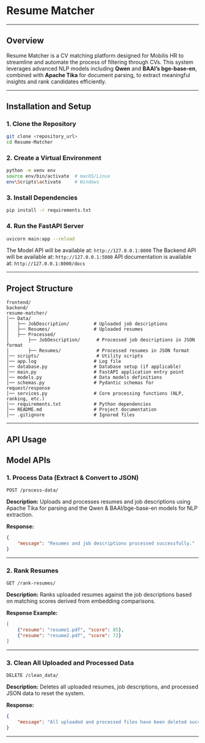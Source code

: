 
# Resume Matcher

---

## Overview

Resume Matcher is a CV matching platform designed for Mobilis HR to streamline and automate the process of filtering through CVs. This system leverages advanced NLP models including **Qwen** and **BAAI’s bge-base-en**, combined with **Apache Tika** for document parsing, to extract meaningful insights and rank candidates efficiently.

---

## Installation and Setup

### 1. Clone the Repository

```bash
git clone <repository_url>
cd Resume-Matcher
````

### 2. Create a Virtual Environment

```bash
python -m venv env
source env/bin/activate  # macOS/Linux
env\Scripts\activate     # Windows
```

### 3. Install Dependencies

```bash
pip install -r requirements.txt
```

### 4. Run the FastAPI Server

```bash
uvicorn main:app --reload
```

The Model API will be available at: `http://127.0.0.1:8000`
The Backend API will be available at: `http://127.0.0.1:5000`
API documentation is available at: `http://127.0.0.1:8000/docs`

---

## Project Structure

```
frontend/
backend/
resume-matcher/
│── Data/
│   ├── JobDescription/         # Uploaded job descriptions
│   ├── Resumes/                # Uploaded resumes
│   ├── Processed/
│       ├── JobDescription/      # Processed job descriptions in JSON format
│       ├── Resumes/             # Processed resumes in JSON format
│── scripts/                     # Utility scripts
│── app.log                     # Log file
│── database.py                 # Database setup (if applicable)
│── main.py                     # FastAPI application entry point
│── models.py                   # Data models definitions
│── schemas.py                  # Pydantic schemas for request/response
│── services.py                 # Core processing functions (NLP, ranking, etc.)
│── requirements.txt            # Python dependencies
│── README.md                   # Project documentation
│── .gitignore                  # Ignored files
```

---

## API Usage
## Model APIs
### 1. Process Data (Extract & Convert to JSON)

```http
POST /process-data/
```

**Description:**
Uploads and processes resumes and job descriptions using Apache Tika for parsing and the Qwen & BAAI/bge-base-en models for NLP extraction.

**Response:**

```json
{
    "message": "Resumes and job descriptions processed successfully."
}
```

---

### 2. Rank Resumes

```http
GET /rank-resumes/
```

**Description:**
Ranks uploaded resumes against the job descriptions based on matching scores derived from embedding comparisons.

**Response Example:**

```json
[
    {"resume": "resume1.pdf", "score": 85},
    {"resume": "resume2.pdf", "score": 72}
]
```

---

### 3. Clean All Uploaded and Processed Data

```http
DELETE /clean_data/
```

**Description:**
Deletes all uploaded resumes, job descriptions, and processed JSON data to reset the system.

**Response:**

```json
{
    "message": "All uploaded and processed files have been deleted successfully."
}
```

---


